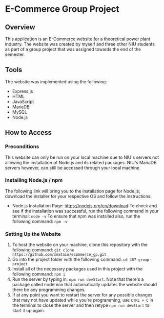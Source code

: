 # E-Commerce Group Project

## Overview
This application is an E-Commerce website for a theoretical power plant industry. The website was created by myself and three other NIU students as part of a group project that was assigned towards the end of the semester.

## Tools
The website was implemented using the following:
- Express.js
- HTML
- JavaScript
- MariaDB
- MySQL
- Node.js

## How to Access
### Preconditions
This website can only be run on your local machine due to NIU's servers not allowing the installation of Node.js and its related packages. NIU's MariaDB servers however, can still be accessed through your local machine.
### Installing Node.js / npm
The following link will bring you to the installation page for Node.js; download the installer for your respective OS and follow the instructions.
- Node.js Installation Page: https://nodejs.org/en/download
To check and see if the installation was successful, run the following command in your terminal: `node -v`
To ensure that npm was installed also, run the following command: `npm -v`
### Setting Up the Website
1. To host the website on your machine, clone this repository with the following command: `git clone https://github.com/xmataio/ecommerce_gp.git`
2. Go into the project folder with the following command: `cd 467-group-project`
3. Install all of the necessary packages used in this project with the following command: `npm i`
4. Run the server by typing in: `npm run devStart`. Note that there's a package called nodemon that automatically updates the website should there be any programming changes.
5. If at any point you want to restart the server for any possible changes that may not have updated while you're programming, use `CTRL + C` in the terminal to close the server and then retype `npm run devStart` to start it up again.